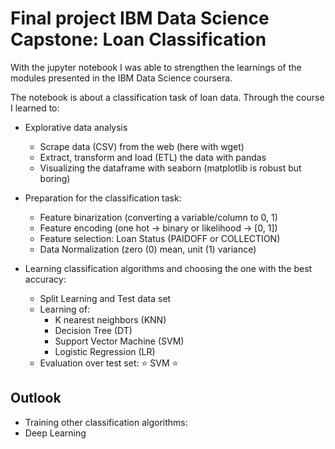 # Final project IBM Data Science Capstone: Loan Classification

With the jupyter notebook I was able to strengthen the learnings of the modules
presented in the IBM Data Science coursera.

The notebook is about a classification task of loan data. Through the course I
learned to:

* Explorative data analysis
    - Scrape data (CSV) from the web (here with wget)
    - Extract, transform and load (ETL) the data with pandas
    - Visualizing the dataframe with seaborn (matplotlib is robust but boring)

* Preparation for the classification task:
    - Feature binarization (converting a variable/column to 0, 1)
    - Feature encoding (one hot -> binary or likelihood -> [0, 1])
    - Feature selection: Loan Status (PAIDOFF or COLLECTION)
    - Data Normalization (zero (0) mean, unit (1) variance)

* Learning classification algorithms and choosing the one with the best accuracy:
    - Split Learning and Test data set
    - Learning of:
        - K nearest neighbors (KNN)
        - Decision Tree (DT)
        - Support Vector Machine (SVM)
        - Logistic Regression (LR)
    - Evaluation over test set: ⭐ SVM ⭐

## Outlook
- Training other classification algorithms:
- Deep Learning
